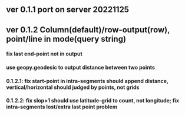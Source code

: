 ## ver 0.1.1 port on server 20221125

## ver 0.1.2 Column(default)/row-output(row), point/line in mode(query string)

#### fix last end-point not in output

#### use geopy.geodesic to output distance between two points

#### 0.1.2.1: fix start-point in intra-segments should append distance, vertical/horizontal should judged by points, not grids

#### 0.1.2.2: fix slop>1 should use latitude-grid to count, not longitude; fix intra-segments lost/extra last point problem

